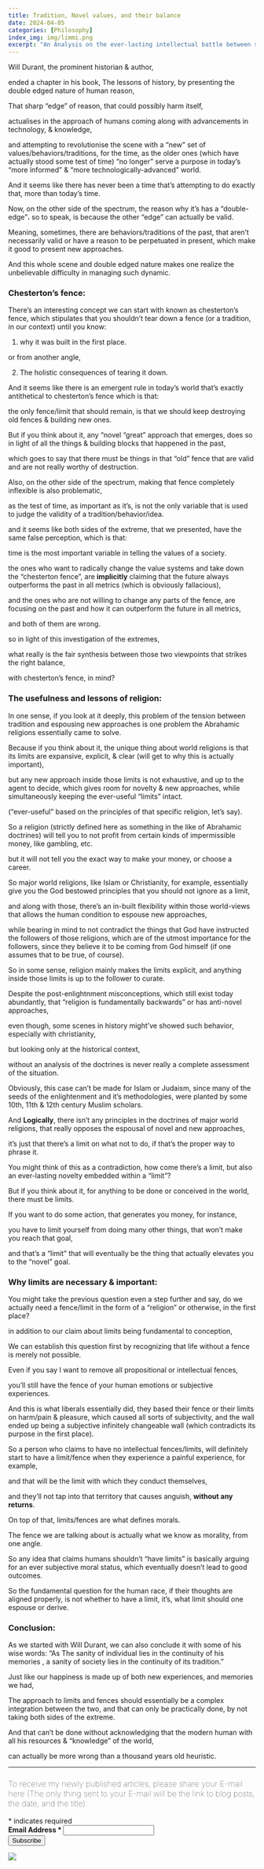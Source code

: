 ```yaml
---
title: Tradition, Novel values, and their balance 
date: 2024-04-05 
categories: [Philosophy]
index_img: img/limmi.png
excerpt: "An Analysis on the ever-lasting intellectual battle between sticking to traditions & espousing new values and behaviors... "
---
```


Will Durant, the prominent historian & author,

ended a chapter in his book, The lessons of history, by presenting the double edged nature of human reason,

That sharp “edge” of reason, that could possibly harm itself,

actualises in the approach of humans coming along with advancements in technology, & knowledge,

and attempting to revolutionise the scene with a “new” set of values/behaviors/traditions, for the time, as the older ones (which have actually stood some test of time) “no longer” serve a purpose in today’s “more informed” & “more technologically-advanced” world.

And it seems like there has never been a time that’s attempting to do exactly that, more than today’s time.

Now, on the other side of the spectrum, the reason why it’s has a “double-edge”، so to speak, is because the other “edge” can actually be valid.

Meaning, sometimes, there are behaviors/traditions of the past, that aren’t necessarily valid or have a reason to be perpetuated in present, which make it good to present new approaches.

And this whole scene and double edged nature makes one realize the unbelievable difficulty in managing such dynamic.

### Chesterton’s fence:

There’s an interesting concept we can start with known as chesterton’s fence, which stipulates that you shouldn’t tear down a fence (or a tradition, in our context) until you know:

1) why it was built in the first place.

or from another angle,

2) The holistic consequences of tearing it down.

And it seems like there is an emergent rule in today’s world that’s exactly antithetical to chesterton’s fence which is that: 

the only fence/limit that should remain, is that we should keep destroying old fences & building new ones.


But if you think about it, any “novel “great” approach that emerges, does so in light of all the things & building blocks that happened in the past,

which goes to say that there must be things in that “old” fence that are valid and are not really worthy of destruction.

Also, on the other side of the spectrum, making that fence completely inflexible is also problematic,

as the test of time, as important as it’s, is not the only variable that is used to judge the validity of a tradition/behavior/idea.

and it seems like both sides of the extreme, that we presented, have the same false perception, which is that: 

time is the most important variable in telling the values of a society.

the ones who want to radically change the value systems and take down the “chesterton fence”, are <b>implicitly</b> claiming that the future always outperforms the past in all metrics (which is obviously fallacious),

and the ones who are not willing to change any parts of the fence, are focusing on the past and how it can outperform the future in all metrics,

and both of them are wrong.


so in light of this investigation of the extremes, 

what really is the fair synthesis between those two viewpoints that strikes the right balance, 

with chesterton’s fence, in mind?


### The usefulness and lessons of religion:

In one sense, if you look at it deeply, this problem of the tension between tradition and espousing new approaches is one problem the Abrahamic religions essentially came to solve.

Because if you think about it, the unique thing about world religions is that its limits are expansive, explicit, & clear (will get to why this is actually important), 

but any new approach inside those limits is not exhaustive, and up to the agent to decide, which gives room for novelty & new approaches, while simultaneously keeping the ever-useful “limits” intact.

(“ever-useful” based on the principles of that specific religion, let’s say).

So a religion (strictly defined here as something in the like of Abrahamic doctrines) will tell you to not profit from certain kinds of impermissible money, like gambling, etc. 

but it will not tell you the exact way to make your money, or choose a career.

So major world religions, like Islam or Christianity, for example, essentially give you the God bestowed principles that you should not ignore as a limit,

and along with those, there’s an in-built flexibility within those world-views that allows the human condition to espouse new approaches, 

while bearing in mind to not contradict the things that God have instructed the followers of those religions, which are of the utmost importance for the followers, since they believe it to be coming from God himself (if one assumes that to be true, of course).


So in some sense, religion mainly makes the limits explicit, and anything inside those limits is up to the follower to curate.


Despite the post-enlightnment misconceptions, which still exist today abundantly, that “religion is fundamentally backwards” or has anti-novel approaches, 

even though, some scenes in history might’ve showed such behavior, especially with christianity,

but looking only at the historical context,

without an analysis of the doctrines is never really a complete assessment of the situation.

Obviously, this case can’t be made for Islam or Judaism, since many of the seeds of the enlightenment and it’s methodologies, were planted by some 10th, 11th & 12th century Muslim scholars.

And <b>Logically</b>, there isn’t any principles in the doctrines of major world religions, that really opposes the espousal of novel and new approaches, 

it’s just that there’s a limit on what not to do, if that’s the proper way to phrase it.


You might think of this as a contradiction, how come there’s a limit, but also an ever-lasting novelty embedded within a “limit”?

But if you think about it, for anything to be done or conceived in the world, there must be limits.

If you want to do some action, that generates you money, for instance, 

you have to limit yourself from doing many other things, that won’t make you reach that goal, 

and that’s a “limit” that will eventually be the thing that actually elevates you to the “novel” goal.

### Why limits are necessary & important:

You might take the previous question even a step further and say, do we actually need a fence/limit in the form of a “religion” or otherwise, in the first place?

in addition to our claim about limits being fundamental to conception,

We can establish this question first by recognizing that life without a fence is merely not possible.

Even if you say I want to remove all propositional or intellectual fences, 

you’ll still have the fence of your human emotions or subjective experiences.

And this is what liberals essentially did, they based their fence or their limits on harm/pain & pleasure, which caused all sorts of subjectivity, and the wall ended up being a subjective infinitely changeable wall (which contradicts its purpose in the first place).

So a person who claims to have no intellectual fences/limits, will definitely start to have a limit/fence when they experience a painful experience, for example,

and that will be the limit with which they conduct themselves,

and they’ll not tap into that territory that causes anguish, <b>without any returns</b>.

On top of that, limits/fences are what defines morals.

The fence we are talking about is actually what we know as morality, from one angle.

So any idea that claims humans shouldn’t “have limits” is basically arguing for an ever subjective moral status, which eventually doesn’t lead to good outcomes.

So the fundamental question for the human race, if their thoughts are aligned properly, 
is not whether to have a limit, it’s, what limit should one espouse or derive.

### Conclusion:

As we started with Will Durant, we can also conclude it with some of his wise words:
“As The sanity of individual lies in the continuity of his memories , a sanity of society lies in the continuity of its tradition.”

Just like our happiness is made up of both new experiences, and memories we had,

The approach to limits and fences should essentially be a complex integration between the two, and that can only be practically done, by not taking both sides of the extreme.

And that can’t be done without acknowledging that the modern human with all his resources & “knowledge” of the world, 

can actually be more wrong than a thousand years old heuristic.
<hr>
<!-- Begin Mailchimp Signup Form -->
<link href="//cdn-images.mailchimp.com/embedcode/classic-10_7_dtp.css" rel="stylesheet" type="text/css">
<style type="text/css">
     #mc_embed_signup{ clear:left; font:10px;  align-items:center; }
	/* Add your own Mailchimp form style overrides in your site stylesheet or in this style block.
	   We recommend moving this block and the preceding CSS link to the HEAD of your HTML file. */
</style>
<div class="ssty">
<div id="mc_embed_signup">
  <form action="https://ideagnose.us12.list-manage.com/subscribe/post?u=463c6029de93ae83594496f4e&amp;id=c852f2020c&amp;f_id=001eb9e0f0" method="post" id="mc-embedded-subscribe-form" name="mc-embedded-subscribe-form" class="validate" target="_blank" novalidate>
    <div id="mc_embed_signup_scroll">
	<h3 style=font-weight:lighter;>To receive my newly published articles, please share your E-mail here (The only thing sent to your E-mail will be the link to blog posts, the date, and the title):</h3>
<div class="indicates-required"><span class="asterisk">*</span> indicates required</div>
<div class="mc-field-group">
	<label for="mce-EMAIL" style=font-weight:bold;>Email Address  <span class="asterisk">*</span>
</label>
	<input type="email" value="" name="EMAIL" class="required email" id="mce-EMAIL"><span id="mce-EMAIL-HELPERTEXT" class="helper_text"></span>
</div>
	<div id="mce-responses" class="clear foot">
		<div class="response" id="mce-error-response" style="display:none"></div>
		<div class="response" id="mce-success-response" style="display:none"></div>
	</div>    <!-- real people should not fill this in and expect good things - do not remove this or risk form bot signups-->
    <div style="position: absolute; left: -5000px;" aria-hidden="true"><input type="text" name="b_463c6029de93ae83594496f4e_c852f2020c" tabindex="-1" value=""></div>
        <div class="optionalParent">
            <div class="clear foot">
                <input type="submit" value="Subscribe" name="subscribe" id="mc-embedded-subscribe" class="button">
                <p class="brandingLogo"><a href="http://eepurl.com/h9K0LX" title="Mailchimp - email marketing made easy and fun"><img src="https://eep.io/mc-cdn-images/template_images/branding_logo_text_dark_dtp.svg"></a></p>
            </div>
        </div>
    </div>
</form>
</div>
</div>
<script type='text/javascript' src='//s3.amazonaws.com/downloads.mailchimp.com/js/mc-validate.js'></script><script type='text/javascript'>(function($) {window.fnames = new Array(); window.ftypes = new Array();fnames[0]='EMAIL';ftypes[0]='email';fnames[1]='FNAME';ftypes[1]='text';fnames[2]='LNAME';ftypes[2]='text';fnames[3]='ADDRESS';ftypes[3]='address';fnames[4]='PHONE';ftypes[4]='phone';fnames[5]='BIRTHDAY';ftypes[5]='birthday';}(jQuery));var $mcj = jQuery.noConflict(true);</script>
<!--End mc_embed_signup-->
